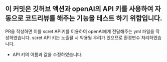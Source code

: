 ## 이 커밋은 깃허브 액션과 openAI의 API 키를 사용하여 자동으로 코드리뷰를 해주는 기능을 테스트 하기 위함입니다.

PR을 작성하면 이를 scret API키를 이용하여 openAI에게 전달해주는 yml 파일을 작성하였습니다.
scret API 키는 노출될 시 악용될 우려가 있으므로 환경변수 처리하였습니다.

- API 키의 이름과 값을 수정하였습니다.
